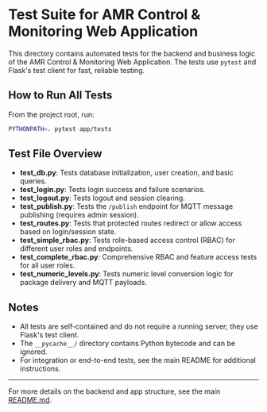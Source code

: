 # Test Suite for AMR Control & Monitoring Web Application

This directory contains automated tests for the backend and business logic of the AMR Control & Monitoring Web Application. The tests use `pytest` and Flask's test client for fast, reliable testing.

## How to Run All Tests

From the project root, run:

```bash
PYTHONPATH=. pytest app/tests
```

## Test File Overview

- **test_db.py**: Tests database initialization, user creation, and basic queries.
- **test_login.py**: Tests login success and failure scenarios.
- **test_logout.py**: Tests logout and session clearing.
- **test_publish.py**: Tests the `/publish` endpoint for MQTT message publishing (requires admin session).
- **test_routes.py**: Tests that protected routes redirect or allow access based on login/session state.
- **test_simple_rbac.py**: Tests role-based access control (RBAC) for different user roles and endpoints.
- **test_complete_rbac.py**: Comprehensive RBAC and feature access tests for all user roles.
- **test_numeric_levels.py**: Tests numeric level conversion logic for package delivery and MQTT payloads.

## Notes
- All tests are self-contained and do not require a running server; they use Flask's test client.
- The `__pycache__/` directory contains Python bytecode and can be ignored.
- For integration or end-to-end tests, see the main README for additional instructions.

---

For more details on the backend and app structure, see the main [README.md](../../README.md). 